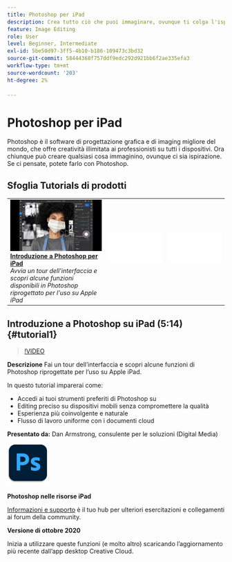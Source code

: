 ```yaml
---
title: Photoshop per iPad
description: Crea tutto ciò che puoi immaginare, ovunque ti colga l'ispirazione con Photoshop per iPad
feature: Image Editing
role: User
level: Beginner, Intermediate
exl-id: 5be50d97-3ff5-4b10-b186-109473c3bd32
source-git-commit: 58444368f757ddf9edc292d921bb6f2ae335efa3
workflow-type: tm+mt
source-wordcount: '203'
ht-degree: 2%

---
```


# Photoshop per iPad

Photoshop è il software di progettazione grafica e di imaging migliore del mondo, che offre creatività illimitata ai professionisti su tutti i dispositivi. Ora chiunque può creare qualsiasi cosa immaginino, ovunque ci sia ispirazione. Se ci pensate, potete farlo con Photoshop.

## Sfoglia Tutorials di prodotti

<table style="table-layout:fixed">
<tr>
 <td>
   <a href="photoshopipad.md#tutorial1">
      <img alt="Introduzione a Photoshop per iPad" src="../assets/PSiPad_thumbnail.jpg" />
   </a>
    <div>
   <a href="photoshopipad.md#tutorial1"><strong>Introduzione a Photoshop per iPad</strong></a>
    </div>
    <em>Avvia un tour dell'interfaccia e scopri alcune funzioni disponibili in Photoshop riprogettato per l'uso su Apple iPad</em>
    <br>
  </td>
  <td>
    <img alt="Spaziatore" src="../assets/Whitespacer.png" />
    <div>
    <br>
  </td>
  <td>
    <img alt="Spaziatore" src="../assets/Whitespacer.png" />
    <div>
    <br>
  </td>
</tr>
</table>

## Introduzione a Photoshop su iPad (5:14) {#tutorial1}

>[!VIDEO](https://video.tv.adobe.com/v/326899?hidetitle=true)

**Descrizione**
Fai un tour dell’interfaccia e scopri alcune funzioni di Photoshop riprogettate per l’uso su Apple iPad.

In questo tutorial imparerai come:
* Accedi ai tuoi strumenti preferiti di Photoshop su
* Editing preciso su dispositivi mobili senza compromettere la qualità
* Esperienza più coinvolgente e naturale
* Flusso di lavoro uniforme con i documenti cloud

**Presentato da:**
Dan Armstrong, consulente per le soluzioni (Digital Media)

![Photoshop con il logo iPad](../assets/ps_appicon_96.png)

**Photoshop nelle risorse iPad**

[Informazioni e supporto](https://helpx.adobe.com/support/photoshop.html) è il tuo hub per ulteriori esercitazioni e collegamenti ai forum della community.

**Versione di ottobre 2020**

Inizia a utilizzare queste funzioni (e molto altro) scaricando l’aggiornamento più recente dall’app desktop Creative Cloud.
